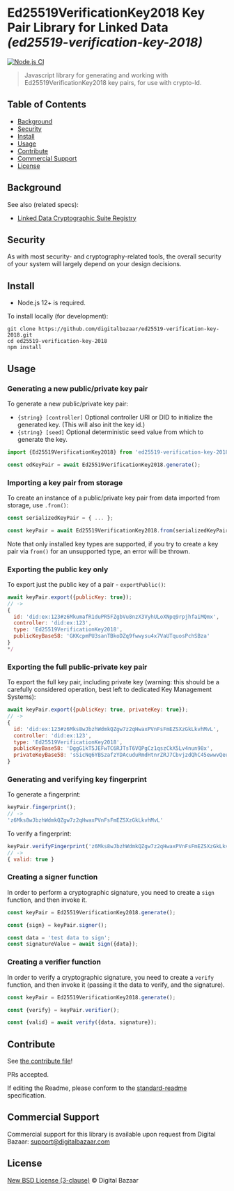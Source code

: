 # Ed25519VerificationKey2018 Key Pair Library for Linked Data _(ed25519-verification-key-2018)_

[![Node.js CI](https://github.com/digitalbazaar/ed25519-verification-key-2018/workflows/Node.js%20CI/badge.svg)](https://github.com/digitalbazaar/ed25519-verification-key-2018/actions?query=workflow%3A%22Node.js+CI%22)

> Javascript library for generating and working with Ed25519VerificationKey2018 key pairs, for use with crypto-ld.

## Table of Contents

- [Background](#background)
- [Security](#security)
- [Install](#install)
- [Usage](#usage)
- [Contribute](#contribute)
- [Commercial Support](#commercial-support)
- [License](#license)

## Background

See also (related specs):

* [Linked Data Cryptographic Suite Registry](https://w3c-ccg.github.io/ld-cryptosuite-registry/)

## Security

As with most security- and cryptography-related tools, the overall security of
your system will largely depend on your design decisions.

## Install

- Node.js 12+ is required.

To install locally (for development):

```
git clone https://github.com/digitalbazaar/ed25519-verification-key-2018.git
cd ed25519-verification-key-2018
npm install
```

## Usage

### Generating a new public/private key pair

To generate a new public/private key pair:

* `{string} [controller]` Optional controller URI or DID to initialize the
  generated key. (This will also init the key id.) 
* `{string} [seed]` Optional deterministic seed value from which to generate the 
  key.

```js
import {Ed25519VerificationKey2018} from 'ed25519-verification-key-2018';

const edKeyPair = await Ed25519VerificationKey2018.generate();
```

### Importing a key pair from storage

To create an instance of a public/private key pair from data imported from
storage, use `.from()`:

```js
const serializedKeyPair = { ... };

const keyPair = await Ed25519VerificationKey2018.from(serializedKeyPair);
```

Note that only installed key types are supported, if you try to create a
key pair via `from()` for an unsupported type, an error will be thrown.

### Exporting the public key only

To export just the public key of a pair - `exportPublic()`:

```js
await keyPair.export({publicKey: true});
// ->
{ 
  id: 'did:ex:123#z6MkumafR1duPR5FZgbVu8nzX3VyhULoXNpq9rpjhfaiMQmx',
  controller: 'did:ex:123',
  type: 'Ed25519VerificationKey2018',
  publicKeyBase58: 'GKKcpmPU3sanTBkoDZq9fwwysu4x7VaUTquosPchSBza'
}
*/
```

### Exporting the full public-private key pair

To export the full key pair, including private key (warning: this should be a
carefully considered operation, best left to dedicated Key Management Systems):

```js
await keyPair.export({publicKey: true, privateKey: true});
// ->
{
  id: 'did:ex:123#z6Mks8wJbzhWdmkQZgw7z2qHwaxPVnFsFmEZSXzGkLkvhMvL',
  controller: 'did:ex:123',
  type: 'Ed25519VerificationKey2018',
  publicKeyBase58: 'DggG1kT5JEFwTC6RJTsT6VQPgCz1qszCkX5Lv4nun98x',
  privateKeyBase58: 'sSicNq6YBSzafzYDAcuduRmdHtnrZRJ7CbvjzdQhC45ewwvQeuqbM2dNwS9RCf6buUJGu6N3rBy6oLSpMwha8tc'
}
```

### Generating and verifying key fingerprint

To generate a fingerprint:

```js
keyPair.fingerprint();
// ->
'z6Mks8wJbzhWdmkQZgw7z2qHwaxPVnFsFmEZSXzGkLkvhMvL'
```

To verify a fingerprint:

```js
keyPair.verifyFingerprint('z6Mks8wJbzhWdmkQZgw7z2qHwaxPVnFsFmEZSXzGkLkvhMvL');
// ->
{ valid: true }
```

### Creating a signer function

In order to perform a cryptographic signature, you need to create a `sign`
function, and then invoke it.

```js
const keyPair = Ed25519VerificationKey2018.generate();

const {sign} = keyPair.signer();

const data = 'test data to sign';
const signatureValue = await sign({data});
```

### Creating a verifier function

In order to verify a cryptographic signature, you need to create a `verify`
function, and then invoke it (passing it the data to verify, and the signature).

```js
const keyPair = Ed25519VerificationKey2018.generate();

const {verify} = keyPair.verifier();

const {valid} = await verify({data, signature});
```

## Contribute

See [the contribute file](https://github.com/digitalbazaar/bedrock/blob/master/CONTRIBUTING.md)!

PRs accepted.

If editing the Readme, please conform to the
[standard-readme](https://github.com/RichardLitt/standard-readme) specification.

## Commercial Support

Commercial support for this library is available upon request from
Digital Bazaar: support@digitalbazaar.com

## License

[New BSD License (3-clause)](LICENSE) © Digital Bazaar
